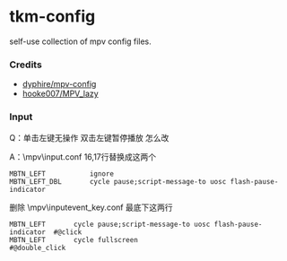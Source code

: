 # tkm-config

self-use collection of mpv config files.

### Credits

- [dyphire/mpv-config](https://github.com/dyphire/mpv-config)
- [hooke007/MPV_lazy](https://github.com/hooke007/MPV_lazy)

### Input

Q：单击左键无操作 双击左键暂停播放 怎么改

A：\mpv\input.conf  16,17行替换成这两个
```
MBTN_LEFT           ignore
MBTN_LEFT_DBL       cycle pause;script-message-to uosc flash-pause-indicator
```
删除 \mpv\inputevent_key.conf 最底下这两行
```
MBTN_LEFT       cycle pause;script-message-to uosc flash-pause-indicator  #@click
MBTN_LEFT       cycle fullscreen                                          #@double_click
```
